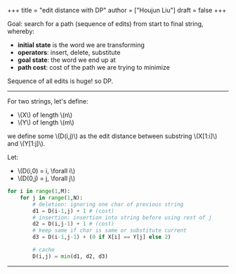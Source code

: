 +++
title = "edit distance with DP"
author = ["Houjun Liu"]
draft = false
+++

Goal: search for a path (sequence of edits) from start to final string, whereby:

-   **initial state** is the word we are transforming
-   **operators**: insert, delete, substitute
-   **goal state**: the word we end up at
-   **path cost**: cost of the path we are trying to minimize

Sequence of all edits is huge! so DP.

---

For two strings, let's define:

-   \\(X\\) of length \\(n\\)
-   \\(Y\\) of length \\(m\\)

we define some \\(D(i,j)\\) as the edit distance between substring \\(X[1:i]\\) and \\(Y[1:j]\\).

Let:

-   \\(D(i,0) = i, \forall i\\)
-   \\(D(0,j) = j, \forall j\\)

<!--listend-->

```python
for i in range(1,M):
    for j in range(1,N):
        # deletion: ignoring one char of previous string
        d1 = D(i-1,j) + 1 # (cost)
        # insertion: insertion into string before using rest of j
        d2 = D(i,j-1) + 1 # (cost)
        # keep same if char is same or substitute current
        d3 = D(i-1,j-1) + (0 if X[i] == Y[j] else 2)

        # cache
        D(i,j) = min(d1, d2, d3)
```

---

